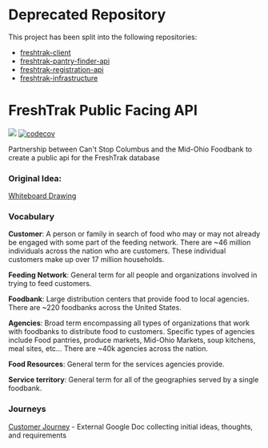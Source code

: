 # Deprecated Repository

This project has been split into the following repositories:
- [freshtrak-client](https://github.com/midohiofoodbank/freshtrak-client)
- [freshtrak-pantry-finder-api](https://github.com/midohiofoodbank/freshtrak-pantry-finder-api)
- [freshtrak-registration-api](https://github.com/midohiofoodbank/freshtrak-registration-api)
- [freshtrak-infrastructure](https://github.com/midohiofoodbank/freshtrak-infrastructure)

# FreshTrak Public Facing API
![](https://github.com/midohiofoodbank/freshtrak-public/workflows/Pantry%20Finder%20API%20CI/badge.svg)
[![codecov](https://codecov.io/gh/midohiofoodbank/freshtrak-public/branch/master/graph/badge.svg)](https://codecov.io/gh/midohiofoodbank/freshtrak-public)

Partnership between Can't Stop Columbus and the Mid-Ohio Foodbank to create a public api for the FreshTrak database

### Original Idea: 

[Whiteboard Drawing](https://drive.google.com/file/d/1MBzqWMGTDQS-R1mZc68A5V8Heoi3IBMy/view?usp=sharing)

### Vocabulary

**Customer**: A person or family in search of food who may or may not already be engaged with some part of the feeding network. There are ~46 million individuals across the nation who are customers. These individual customers make up over 17 million households.

**Feeding Network**: General term for all people and organizations involved in trying to feed customers.

**Foodbank**: Large distribution centers that provide food to local agencies. There are ~220 foodbanks across the United States.

**Agencies**: Broad term encompassing all types of organizations that work with foodbanks to distribute food to customers. Specific types of agencies include Food pantries, produce markets, Mid-Ohio Markets, soup kitchens, meal sites, etc… There are ~40k agencies across the nation.

**Food Resources**: General term for the services agencies provide.

**Service territory**: General term for all of the geographies served by a single foodbank.

### Journeys

[Customer Journey](https://docs.google.com/document/d/1sIdBbXS5muUR4fwDZVw1pn9QkwEFfW9m3QK5ajZgD3E/edit?usp=sharing) - External Google Doc collecting initial ideas, thoughts, and requirements
